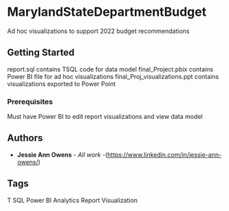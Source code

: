 # MarylandStateDepartmentBudget

Ad hoc visualizations to support 2022 budget recommendations 

## Getting Started

report.sql contains TSQL code for data model
final_Project.pbix contains Power BI file for ad hoc visualizations
final_Proj_visualizations.ppt contains visualizations exported to Power Point 

### Prerequisites

Must have Power BI to edit report visualizations and view data model


## Authors

* **Jessie Ann Owens** - *All work* -(https://www.linkedin.com/in/jessie-ann-owens/)

## Tags
T SQL Power BI Analytics Report Visualization
